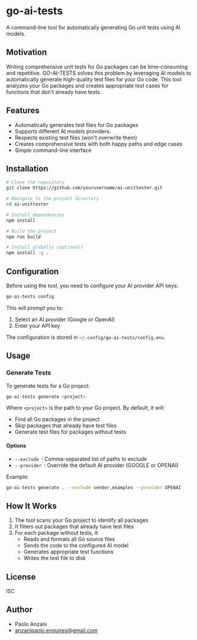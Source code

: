 # go-ai-tests

A command-line tool for automatically generating Go unit tests using AI models.

## Motivation

Writing comprehensive unit tests for Go packages can be time-consuming and repetitive. GO-AI-TESTS solves this problem by leveraging AI models to automatically generate high-quality test files for your Go code. This tool analyzes your Go packages and creates appropriate test cases for functions that don't already have tests.

## Features

- Automatically generates test files for Go packages
- Supports different AI models providers. 
- Respects existing test files (won't overwrite them)
- Creates comprehensive tests with both happy paths and edge cases
- Simple command-line interface

## Installation

```bash
# Clone the repository
git clone https://github.com/yourusername/ai-unittester.git

# Navigate to the project directory
cd ai-unittester

# Install dependencies
npm install

# Build the project
npm run build

# Install globally (optional)
npm install -g .
```

## Configuration

Before using the tool, you need to configure your AI provider API keys:

```bash
go-ai-tests config
```

This will prompt you to:
1. Select an AI provider (Google or OpenAI)
2. Enter your API key

The configuration is stored in `~/.config/go-ai-tests/config.env`.

## Usage

### Generate Tests

To generate tests for a Go project:

```bash
go-ai-tests generate <project> 
```

Where `<project>` is the path to your Go project. By default, it will:
- Find all Go packages in the project
- Skip packages that already have test files
- Generate test files for packages without tests

#### Options

- `--exclude `: Comma-separated list of paths to exclude
- `--provider `: Override the default AI provider (GOOGLE or OPENAI)

Example:

```bash
go-ai-tests generate . --exclude vendor,examples --provider OPENAI
```

## How It Works

1. The tool scans your Go project to identify all packages
2. It filters out packages that already have test files
3. For each package without tests, it:
   - Reads and formats all Go source files
   - Sends the code to the configured AI model
   - Generates appropriate test functions
   - Writes the test file to disk

## License

ISC

## Author

- Paolo Anzani 
- <anzanipaolo.enquires@gmail.com>